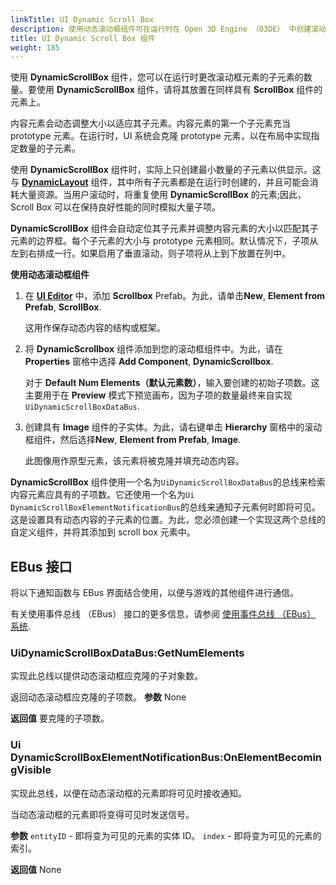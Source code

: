 ```yaml
---
linkTitle: UI Dynamic Scroll Box
description: 使用动态滚动框组件可在运行时在 Open 3D Engine （O3DE） 中创建滚动框元素。
title: UI Dynamic Scroll Box 组件
weight: 185
---
```


使用 **DynamicScrollBox** 组件，您可以在运行时更改滚动框元素的子元素的数量。要使用 **DynamicScrollBox** 组件，请将其放置在同样具有 **ScrollBox** 组件的元素上。

内容元素会动态调整大小以适应其子元素。内容元素的第一个子元素充当 prototype 元素。在运行时，UI 系统会克隆 prototype 元素，以在布局中实现指定数量的子元素。

使用 **DynamicScrollBox** 组件时，实际上只创建最小数量的子元素以供显示。这与 [**DynamicLayout**](../layout/dynamic-layout) 组件，其中所有子元素都是在运行时创建的，并且可能会消耗大量资源。当用户滚动时，将重复使用 **DynamicScrollBox** 的元素;因此，Scroll Box 可以在保持良好性能的同时模拟大量子项。

**DynamicScrollBox** 组件会自动定位其子元素并调整内容元素的大小以匹配其子元素的边界框。每个子元素的大小与 prototype 元素相同。默认情况下，子项从左到右排成一行。如果启用了垂直滚动，则子项将从上到下放置在列中。

**使用动态滚动框组件**

1. 在 [**UI Editor**](/docs/user-guide/interactivity/user-interface/editor) 中，添加 **Scrollbox** Prefab。为此，请单击**New**, **Element from Prefab**, **ScrollBox**.

   这用作保存动态内容的结构或框架。

1. 将 **DynamicScrollbox** 组件添加到您的滚动框组件中。为此，请在 **Properties** 窗格中选择 **Add Component**, **DynamicScrollbox**.

   对于 **Default Num Elements（默认元素数）**，输入要创建的初始子项数。这主要用于在 **Preview** 模式下预览画布，因为子项的数量最终来自实现`UiDynamicScrollBoxDataBus`.

1. 创建具有 **Image** 组件的子实体。为此，请右键单击 **Hierarchy** 窗格中的滚动框组件，然后选择**New**, **Element from Prefab**, **Image**.

   此图像用作原型元素，该元素将被克隆并填充动态内容。

**DynamicScrollBox** 组件使用一个名为`UiDynamicScrollBoxDataBus`的总线来检索内容元素应具有的子项数。它还使用一个名为`Ui DynamicScrollBoxElementNotificationBus`的总线来通知子元素何时即将可见。这是设置具有动态内容的子元素的位置。为此，您必须创建一个实现这两个总线的自定义组件，并将其添加到 scroll box 元素中。

## EBus 接口 

将以下通知函数与 EBus 界面结合使用，以便与游戏的其他组件进行通信。

有关使用事件总线 （EBus） 接口的更多信息，请参阅 [使用事件总线 （EBus） 系统](/docs/user-guide/programming/messaging/ebus).

### UiDynamicScrollBoxDataBus:GetNumElements 

实现此总线以提供动态滚动框应克隆的子对象数。

返回动态滚动框应克隆的子项数。
**参数**
None

**返回值**
要克隆的子项数。

### Ui DynamicScrollBoxElementNotificationBus:OnElementBecomingVisible 

实现此总线，以便在动态滚动框的元素即将可见时接收通知。

当动态滚动框的元素即将变得可见时发送信号。

**参数**
`entityID` - 即将变为可见的元素的实体 ID。
`index` - 即将变为可见的元素的索引。

**返回值**
None
